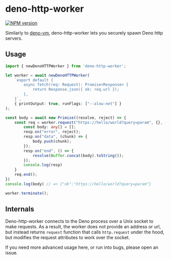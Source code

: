 # deno-http-worker

[![NPM version](https://img.shields.io/npm/v/deno-http-worker.svg?style=flat)](https://npmjs.org/package/deno-http-worker)

Similarly to [deno-vm](https://github.com/casual-simulation/node-deno-vm), deno-http-worker lets you securely spawn Deno http servers.

## Usage

```ts
import { newDenoHTTPWorker } from 'deno-http-worker';

let worker = await newDenoHTTPWorker(
    `export default {
        async fetch(req: Request): Promise<Response> {
            return Response.json({ ok: req.url });
        },
    }`,
    { printOutput: true, runFlags: ["--alow-net"] }
);

const body = await new Primise((resolve, reject) => {
    const req = worker.request("https://hello/world?query=param", {}, (resp) => {
        const body: any[] = [];
        resp.on("error", reject);
        resp.on("data", (chunk) => {
            body.push(chunk);
        });
        resp.on("end", () => {
            resolve(Buffer.concat(body).toString());
        });
        console.log(resp)
    }
    req.end();
})
console.log(body) // => {"ok":"https://hello/world?query=param"}

worker.terminate();
```

## Internals

Deno-http-worker connects to the Deno process over a Unix socket to make requests.  As a result, the worker does not provide an address or url, but instead returns `request` function that calls `http.request` under the hood, but modifies the request attributes to work over the socket.

If you need more advanced usage here, or run into bugs, please open an issue.